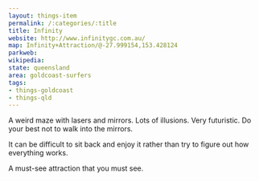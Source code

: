 ```yaml
---
layout: things-item
permalink: /:categories/:title
title: Infinity
website: http://www.infinitygc.com.au/ 
map: Infinity+Attraction/@-27.999154,153.428124
parkweb: 
wikipedia:
state: queensland
area: goldcoast-surfers
tags:
- things-goldcoast
- things-qld
---
```



A weird maze with lasers and mirrors. Lots of illusions. Very futuristic. Do your best not to walk into the mirrors.

It can be difficult to sit back and enjoy it rather than try to figure out how everything works.

A must-see attraction that you must see. 
